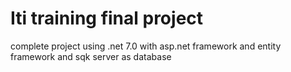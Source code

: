 <h1>Iti training final project</h1>
<p>complete project using .net 7.0 with asp.net framework and entity framework and sqk server as database</p>
